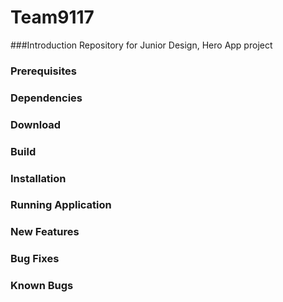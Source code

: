 # Team9117
###Introduction
Repository for Junior Design, Hero App project

### Prerequisites

### Dependencies

### Download

### Build

### Installation

### Running Application

### New Features

### Bug Fixes

### Known Bugs
